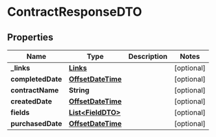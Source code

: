 # ContractResponseDTO

## Properties
Name | Type | Description | Notes
------------ | ------------- | ------------- | -------------
**_links** | [**Links**](Links.md) |  |  [optional]
**completedDate** | [**OffsetDateTime**](OffsetDateTime.md) |  |  [optional]
**contractName** | **String** |  |  [optional]
**createdDate** | [**OffsetDateTime**](OffsetDateTime.md) |  |  [optional]
**fields** | [**List&lt;FieldDTO&gt;**](FieldDTO.md) |  |  [optional]
**purchasedDate** | [**OffsetDateTime**](OffsetDateTime.md) |  |  [optional]
